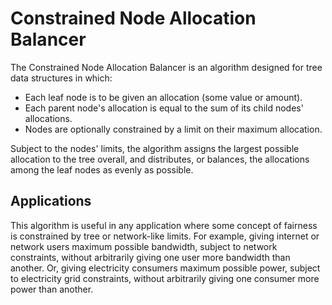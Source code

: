 # Constrained Node Allocation Balancer

The Constrained Node Allocation Balancer is an algorithm designed for tree data structures in which:

- Each leaf node is to be given an allocation (some value or amount).
- Each parent node's allocation is equal to the sum of its child nodes' allocations.
- Nodes are optionally constrained by a limit on their maximum allocation.

Subject to the nodes' limits, the algorithm assigns the largest possible allocation to the tree overall, and distributes, or balances, the allocations among the leaf nodes as evenly as possible.

## Applications

This algorithm is useful in any application where some concept of fairness is constrained by tree or network-like limits. For example, giving internet or network users maximum possible bandwidth, subject to network constraints, without arbitrarily giving one user more bandwidth than another. Or, giving electricity consumers maximum possible power, subject to electricity grid constraints, without arbitrarily giving one consumer more power than another.
